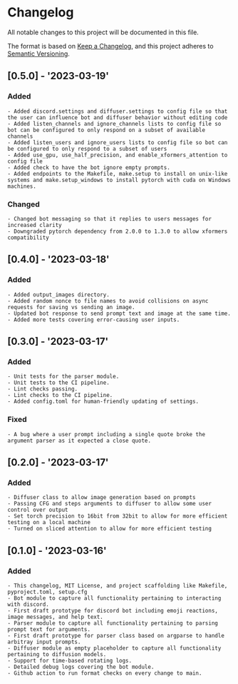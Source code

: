 # Changelog
All notable changes to this project will be documented in this file.

The format is based on [Keep a Changelog](https://keepachangelog.com/en/1.0.0/),
and this project adheres to [Semantic Versioning](https://semver.org/spec/v2.0.0.html).

## [0.5.0] - '2023-03-19'
### Added
    - Added discord.settings and diffuser.settings to config file so that the user can influence bot and diffuser behavior without editing code
    - Added listen_channels and ignore_channels lists to config file so bot can be configured to only respond on a subset of available channels
    - Added listen_users and ignore_users lists to config file so bot can be configured to only respond to a subset of users
    - Added use_gpu, use_half_precision, and enable_xformers_attention to config file
    - Added check to have the bot ignore empty prompts.
    - Added endpoints to the Makefile, make.setup to install on unix-like systems and make.setup_windows to install pytorch with cuda on Windows machines.
### Changed
    - Changed bot messaging so that it replies to users messages for increased clarity
    - Downgraded pytorch dependency from 2.0.0 to 1.3.0 to allow xformers compatibility
## [0.4.0] - '2023-03-18'
### Added
    - Added output_images directory.
    - Added random nonce to file names to avoid collisions on async requests for saving vs sending an image.
    - Updated bot response to send prompt text and image at the same time.
    - Added more tests covering error-causing user inputs.
## [0.3.0] - '2023-03-17'
### Added
    - Unit tests for the parser module.
    - Unit tests to the CI pipeline.
    - Lint checks passing.
    - Lint checks to the CI pipeline.
    - Added config.toml for human-friendly updating of settings.
### Fixed
    - A bug where a user prompt including a single quote broke the argument parser as it expected a close quote.
## [0.2.0] - '2023-03-17'
### Added 
    - Diffuser class to allow image generation based on prompts
    - Passing CFG and steps arguments to diffuser to allow some user control over output
    - Set torch precision to 16bit from 32bit to allow for more efficient testing on a local machine
    - Turned on sliced attention to allow for more efficient testing
## [0.1.0] - '2023-03-16'
### Added
    - This changelog, MIT License, and project scaffolding like Makefile, pyproject.toml, setup.cfg
    - Bot module to capture all functionality pertaining to interacting with discord.
    - First draft prototype for discord bot including emoji reactions, image messages, and help text.
    - Parser module to capture all functionality pertaining to parsing prompt text for arguments.
    - First draft prototype for parser class based on argparse to handle arbitray input prompts.
    - Diffuser module as empty placeholder to capture all functionality pertaining to diffusion models.
    - Support for time-based rotating logs.
    - Detailed debug logs covering the bot module.
    - Github action to run format checks on every change to main.
